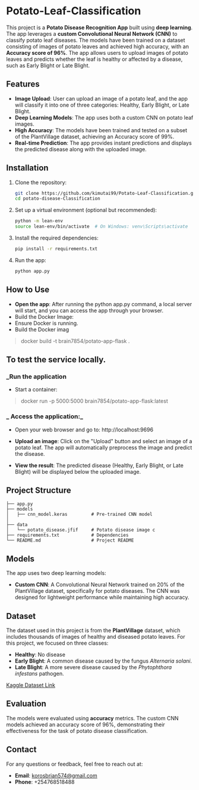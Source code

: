 # Potato-Leaf-Classification

This project is a **Potato Disease Recognition App** built using **deep learning**. The app leverages a **custom Convolutional Neural Network (CNN)** to classify potato leaf diseases. The models have been trained on a dataset consisting of images of potato leaves and achieved high accuracy, with an **Accuracy score of 96%**. The app allows users to upload images of potato leaves and predicts whether the leaf is healthy or affected by a disease, such as Early Blight or Late Blight.


## Features
- **Image Upload**: User can upload an image of a potato leaf, and the app will classify it into one of three categories: Healthy, Early Blight, or Late Blight.
- **Deep Learning Models**: The app uses both a custom CNN on potato leaf images.
- **High Accuracy**: The models have been trained and tested on a subset of the PlantVillage dataset, achieving an Accuracy score of  99%.
- **Real-time Prediction**: The app provides instant predictions and displays the predicted disease along with the uploaded image.

## Installation
1. Clone the repository:
    ```bash
    git clone https://github.com/kimutai99/Potato-Leaf-Classification.git
    cd potato-disease-Classification
    ```

2. Set up a virtual environment (optional but recommended):
    ```bash
    python -m lean-env
    source lean-env/bin/activate  # On Windows: venv\Scripts\activate
    ```

3. Install the required dependencies:
    ```bash
    pip install -r requirements.txt
    ```
4. Run the app:
    ```bash
    python app.py
    ```

## How to Use
- **Open the app**: After running the python app.py command, a local server will start, and you can access the app through your browser.
-  Build the Docker Image:
- Ensure Docker is running.
- Build the Docker imag
> docker build -t brain7854/potato-app-flask .

## To test the service locally.
### _Run the application
 - Start a container:
 > docker run -p 5000:5000 brain7854/potato-app-flask:latest

 ### _ Access the application:_
  - Open your web browser and go to: http://localhost:9696
  
- **Upload an image**: Click on the "Upload" button and select an image of a potato leaf. The app will automatically preprocess the image and predict the disease.
  
- **View the result**: The predicted disease (Healthy, Early Blight, or Late Blight) will be displayed below the uploaded image.

## Project Structure
    ├── app.py                     
    ├── models
    │   ├── cnn_model.keras         # Pre-trained CNN model
    │ 
    ├── data
    │   └── potato_disease.jfif     # Potato disease image c
    ├── requirements.txt            # Dependencies
    └── README.md                   # Project README
## Models
The app uses two deep learning models:
- **Custom CNN**: A Convolutional Neural Network trained on 20% of the PlantVillage dataset, specifically for potato diseases. The CNN was designed for lightweight performance while maintaining high accuracy.

## Dataset
The dataset used in this project is from the **PlantVillage** dataset, which includes thousands of images of healthy and diseased potato leaves. For this project, we focused on three classes:
- **Healthy**: No disease
- **Early Blight**: A common disease caused by the fungus *Alternaria solani*.
- **Late Blight**: A more severe disease caused by the *Phytophthora infestans* pathogen.

[Kaggle Dataset Link](https://www.kaggle.com/datasets/arjuntejaswi/plant-village)

## Evaluation
The models were evaluated using **accuracy**  metrics. The custom CNN  models achieved an accuracy score of 96%, demonstrating their effectiveness for the task of potato disease classification.

## Contact 
For any questions or feedback, feel free to reach out at:
- **Email**: korosbrian574@gmail.com
- **Phone**: +254768518488


